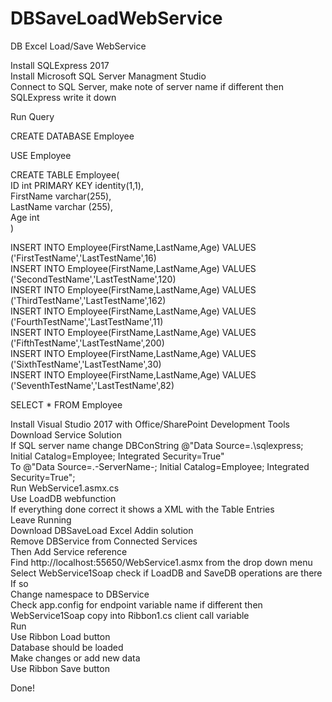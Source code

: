 # DBSaveLoadWebService  
DB Excel Load/Save WebService  

Install SQLExpress 2017  
Install Microsoft SQL Server Managment Studio  
Connect to SQL Server, make note of server name if different then SQLExpress write it down  

Run Query

CREATE DATABASE Employee

USE Employee

CREATE TABLE Employee(  
ID int PRIMARY KEY identity(1,1),  
FirstName varchar(255),  
LastName varchar (255),  
Age int  
)

INSERT INTO Employee(FirstName,LastName,Age) VALUES ('FirstTestName','LastTestName',16)  
INSERT INTO Employee(FirstName,LastName,Age) VALUES ('SecondTestName','LastTestName',120)  
INSERT INTO Employee(FirstName,LastName,Age) VALUES ('ThirdTestName','LastTestName',162)  
INSERT INTO Employee(FirstName,LastName,Age) VALUES ('FourthTestName','LastTestName',11)  
INSERT INTO Employee(FirstName,LastName,Age) VALUES ('FifthTestName','LastTestName',200)  
INSERT INTO Employee(FirstName,LastName,Age) VALUES ('SixthTestName','LastTestName',30)  
INSERT INTO Employee(FirstName,LastName,Age) VALUES ('SeventhTestName','LastTestName',82)  


SELECT * FROM Employee

Install Visual Studio 2017 with Office/SharePoint Development Tools  
Download Service Solution  
If SQL server name change DBConString @"Data Source=.\sqlexpress; Initial Catalog=Employee; Integrated Security=True"  
To @"Data Source=.\-ServerName-; Initial Catalog=Employee; Integrated Security=True";  
Run WebService1.asmx.cs  
Use LoadDB webfunction  
If everything done correct it shows a XML with the Table Entries  
Leave Running  
Download DBSaveLoad Excel Addin solution  
Remove DBService from Connected Services  
Then Add Service reference  
Find http://localhost:55650/WebService1.asmx from the drop down menu  
Select WebService1Soap check if LoadDB and SaveDB operations are there  
If so  
Change namespace to DBService  
Check app.config for endpoint variable name if different then WebService1Soap copy into Ribbon1.cs client call variable  
Run  
Use Ribbon Load button  
Database should be loaded  
Make changes or add new data  
Use Ribbon Save button  

Done!
